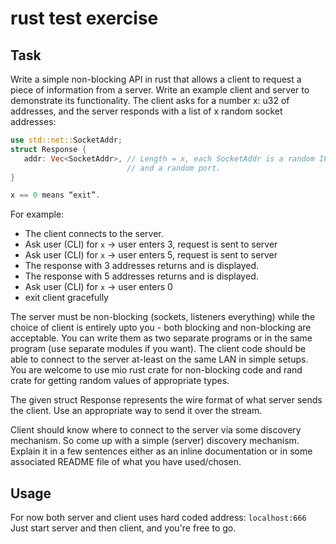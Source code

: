 # rust test exercise

## Task

Write a simple non-blocking API in rust that allows a client to request a piece of information from a server. Write an example client and server to demonstrate its functionality. The client asks for a number x: u32 of addresses, and the server responds with a list of x random socket addresses:

```rust
use std::net::SocketAddr;
struct Response {
   addr: Vec<SocketAddr>, // Length = x, each SocketAddr is a random IP
                          // and a random port.
}
```

```rust
x == 0 means “exit”.
```

For example:

* The client connects to the server.
* Ask user (CLI) for `x` -> user enters 3, request is sent to server
* Ask user (CLI) for `x` -> user enters 5, request is sent to server
* The response with 3 addresses returns and is displayed.
* The response with 5 addresses returns and is displayed.
* Ask user (CLI) for `x` -> user enters 0
* exit client gracefully

The server must be non-blocking (sockets, listeners everything) while the choice of client is entirely upto you - both blocking and non-blocking are acceptable. You can write them as two separate programs or in the same program (use separate modules if you want). The client code should be able to connect to the server at-least on the same LAN in simple setups. You are welcome to use mio rust crate for non-blocking code and rand crate for getting random values of appropriate types.

The given struct Response represents the wire format of what server sends the client. Use an appropriate way to send it over the stream.

Client should know where to connect to the server via some discovery mechanism. So come up with a simple (server) discovery mechanism. Explain it in a few sentences either as an inline documentation or in some associated README file of what you have used/chosen.

## Usage

For now both server and client uses hard coded address: `localhost:666`
Just start server and then client, and you're free to go.
